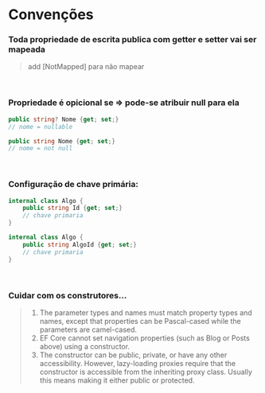 # Convenções
### Toda propriedade de escrita publica com getter e setter vai ser mapeada
> add [NotMapped] para não mapear
</br>

### Propriedade é opicional se => **pode-se atribuir null para ela**
```csharp
public string? Nome {get; set;}
// nome = nullable
```
```csharp
public string Nome {get; set;}
// nome = not null
```
</br>

### Configuração de chave primária:
```csharp
internal class Algo {
    public string Id {get; set;}
    // chave primaria
}
```

```csharp
internal class Algo {
    public string AlgoId {get; set;}
    // chave primaria
}
```
</br>

### Cuidar com os construtores...
> 1. The parameter types and names must match property types and names, except that properties can be Pascal-cased while the parameters are camel-cased.
> 2. EF Core cannot set navigation properties (such as Blog or Posts above) using a constructor.
> 3. The constructor can be public, private, or have any other accessibility. However, lazy-loading proxies require that the constructor is accessible from the inheriting proxy class. Usually this means making it either public or protected.

